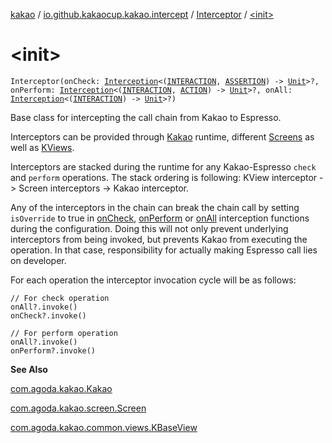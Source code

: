 [kakao](../../index.md) / [io.github.kakaocup.kakao.intercept](../index.md) / [Interceptor](index.md) / [&lt;init&gt;](./-init-.md)

# &lt;init&gt;

`Interceptor(onCheck: `[`Interception`](../-interception/index.md)`<(`[`INTERACTION`](index.md#INTERACTION)`, `[`ASSERTION`](index.md#ASSERTION)`) -> `[`Unit`](https://kotlinlang.org/api/latest/jvm/stdlib/kotlin/-unit/index.html)`>?, onPerform: `[`Interception`](../-interception/index.md)`<(`[`INTERACTION`](index.md#INTERACTION)`, `[`ACTION`](index.md#ACTION)`) -> `[`Unit`](https://kotlinlang.org/api/latest/jvm/stdlib/kotlin/-unit/index.html)`>?, onAll: `[`Interception`](../-interception/index.md)`<(`[`INTERACTION`](index.md#INTERACTION)`) -> `[`Unit`](https://kotlinlang.org/api/latest/jvm/stdlib/kotlin/-unit/index.html)`>?)`

Base class for intercepting the call chain from Kakao to Espresso.

Interceptors can be provided through [Kakao](#) runtime,
different [Screens](#) as well as [KViews](#).

Interceptors are stacked during the runtime for any Kakao-Espresso `check` and `perform` operations.
The stack ordering is following: KView interceptor -&gt; Screen interceptors -&gt; Kakao interceptor.

Any of the interceptors in the chain can break the chain call by setting `isOverride` to true
in [onCheck](-builder/on-check.md), [onPerform](-builder/on-perform.md) or [onAll](-builder/on-all.md) interception
functions during the configuration. Doing this will not only prevent underlying
interceptors from being invoked, but prevents Kakao from executing the operation. In that case,
responsibility for actually making Espresso call lies on developer.

For each operation the interceptor invocation cycle will be as follows:

```
// For check operation
onAll?.invoke()
onCheck?.invoke()

// For perform operation
onAll?.invoke()
onPerform?.invoke()
```

**See Also**

[com.agoda.kakao.Kakao](#)

[com.agoda.kakao.screen.Screen](#)

[com.agoda.kakao.common.views.KBaseView](#)

